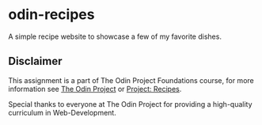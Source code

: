 # odin-recipes
A simple recipe website to showcase a few of my favorite dishes.

## Disclaimer

This assignment is a part of The Odin Project Foundations course, for more information see [The Odin Project](https://www.theodinproject.com/) or [Project: Recipes](https://www.theodinproject.com/lessons/foundations-recipes).

Special thanks to everyone at The Odin Project for providing a high-quality curriculum in Web-Development.

